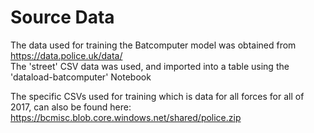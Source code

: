 # Source Data

The data used for training the Batcomputer model was obtained from https://data.police.uk/data/  
The 'street' CSV data was used, and imported into a table using the 'dataload-batcomputer' Notebook

The specific CSVs used for training which is data for all forces for all of 2017, can also be found here:
https://bcmisc.blob.core.windows.net/shared/police.zip
